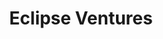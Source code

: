 ---
layout: firm_page
title: "Eclipse Ventures"
id: "eclipse.vc"
permalink: "/eclipseventureseclipse.vc/"
website: "https://eclipse.vc"
offices: "Palo Alto (United States), New York City (United States), London (United Kingdom)"
investment_stages: "Seed, Series A, Series B, Series C"
portfolio_companies: "Enovix, VulcanForms, Cerebras, Cellares, Arc, Augury, Gravity, Starboard, Wayve"
portfolio_link: "https://eclipse.vc/portfolio/"
investment_markets: "Manufacturing, Supply Chain, Logistics, Energy, Healthcare, Defense, Transportation, Construction, Agriculture, Industrial, Mining"
founded_year: "2015"
description: "Eclipse Ventures partners with entrepreneurs transforming essential industries. They focus on building companies that make physical industries more efficient, resilient, and profitable through the intersection of bits and atoms and the rise of physical AI."
linkedin: "https://www.linkedin.com/company/eclipse-ventures-llc/"
twitter: ""
instagram: ""
team_page: "https://eclipse.vc/team/"
investor_type: "Venture Capital"
crunchbase: ""
pitchbook: ""

# SEO Optimization
meta_title: "Eclipse Ventures - VC Firm - projectstartups.com"
meta_description: "Eclipse Ventures, Eclipse Ventures partners with entrepreneurs transforming essential industries. They focus on building companies that make physical industries more ef..."
meta_keywords: "Eclipse Ventures, Manufacturing, Supply Chain, Logistics, Energy, Healthcare, Defense, Transportation, Construction, Agriculture, Industrial, Mining, VC firm, venture capital, startup investor, projectstartups.com"
canonical_url: "https://vc.projectstartups.com/eclipseventureseclipse.vc/"
---